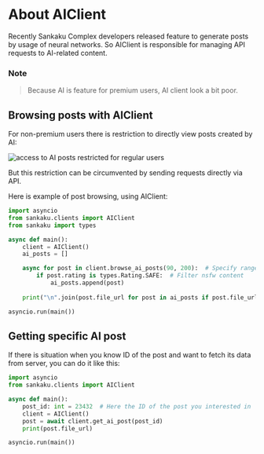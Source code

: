 # About AIClient

Recently Sankaku Complex developers released feature to generate posts by
usage of neural networks. So AIClient is responsible for managing API requests
to AI-related content.

### Note

> Because AI is feature for premium users, AI client look a bit poor.

## Browsing posts with AIClient

For non-premium users there is restriction to directly view posts created by
AI:

![access to AI posts restricted for regular users](assets/restriction.png)

But this restriction can be circumvented by sending requests directly via API.

Here is example of post browsing, using AIClient:

```python linenums="1"
import asyncio
from sankaku.clients import AIClient
from sankaku import types

async def main():
    client = AIClient()
    ai_posts = []

    async for post in client.browse_ai_posts(90, 200):  # Specify range
        if post.rating is types.Rating.SAFE:  # Filter nsfw content
            ai_posts.append(post)
    
    print("\n".join(post.file_url for post in ai_posts if post.file_url))

asyncio.run(main())
```

## Getting specific AI post

If there is situation when you know ID of the post and want to fetch its data
from server, you can do it like this:

```python linenums="1"
import asyncio
from sankaku.clients import AIClient

async def main():
    post_id: int = 23432  # Here the ID of the post you interested in
    client = AIClient()
    post = await client.get_ai_post(post_id)
    print(post.file_url)

asyncio.run(main())
```

